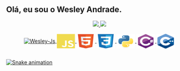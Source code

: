 ## Olá, eu sou o Wesley Andrade.

<div align="center">
  <a href="https://github.com/WesleyAA">
  <img height="180em" src="https://github-readme-stats.vercel.app/api?username=WesleyAA&show_icons=true&theme=gruvbox&include_all_commits=true&count_private=true"/>
  <img height="180em" src="https://github-readme-stats.vercel.app/api/top-langs/?username=WesleyAA&layout=compact&langs_count=7&theme=gruvbox"/>
</div>
  
<div style="display: inline_block" align="center"><br>
  <img align="center" alt="Wesley-Js" height="40" width="50" src="https://cdn.jsdelivr.net/gh/devicons/devicon/icons/ruby/ruby-plain.svg">
  <img align="center" alt="Wesley-Js" height="40" width="50" src="https://raw.githubusercontent.com/devicons/devicon/master/icons/javascript/javascript-plain.svg">
  <img align="center" alt="Wesley-HTML" height="40" width="50" src="https://raw.githubusercontent.com/devicons/devicon/master/icons/html5/html5-original.svg">
  <img align="center" alt="Wesley-CSS" height="40" width="50" src="https://raw.githubusercontent.com/devicons/devicon/master/icons/css3/css3-original.svg">
  <img align="center" alt="Wesley-Python" height="40" width="50" src="https://raw.githubusercontent.com/devicons/devicon/master/icons/python/python-original.svg">
  <img align="center" alt="Wesley-Csharp" height="40" width="50" src="https://raw.githubusercontent.com/devicons/devicon/master/icons/csharp/csharp-original.svg">
  <img align="center" alt="Wesley-C++" height="40" width="50" src="https://raw.githubusercontent.com/devicons/devicon/master/icons/cplusplus/cplusplus-original.svg">

</div>

##
  
  ![Snake animation](https://github.com/WesleyAA/WesleyAA/blob/output/github-contribution-grid-snake.svg)
